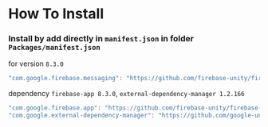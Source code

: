 # How To Install

### Install by add directly in `manifest.json` in folder `Packages/manifest.json`


for version `8.3.0`
```csharp
"com.google.firebase.messaging": "https://github.com/firebase-unity/firebase-messaging.git#8.3.0",
```


dependency `firebase-app 8.3.0`, `external-dependency-manager 1.2.166`
```csharp
"com.google.firebase.app": "https://github.com/firebase-unity/firebase-app.git#8.3.0",
"com.google.external-dependency-manager": "https://github.com/google-unity/external-dependency-manager.git#1.2.166",
```